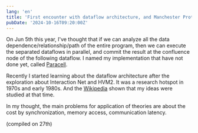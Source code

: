 ```yaml
---
lang: 'en'
title: 'First encounter with dataflow architecture, and Manchester Prototype Dataflow Machine'
pubDate: '2024-10-16T09:20:00Z'
---
```


On Jun 5th this year,
I've thought that if we can analyze all the data dependence/relationship/path of the entire program,
then we can execute the separated dataflows in parallel,
and commit the result at the confluence node of the following dataflow.
I named my implementation that have not done yet, called [Paracell](https://github.com/langvm/paracell).

Recently I started learning about the dataflow architecture after the exploration about Interaction Net and HVM2.
It was a research hotspot in 1970s and early 1980s.
And the [Wikipedia](https://en.wikipedia.org/wiki/Dataflow_architecture) shown that my ideas were studied at that time.

In my thought, the main problems for application of theories are about
the cost by synchronization, memory access, communication latency.

(compiled on 27th)
